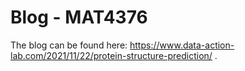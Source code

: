 # Blog - MAT4376

The blog can be found here: https://www.data-action-lab.com/2021/11/22/protein-structure-prediction/ .

